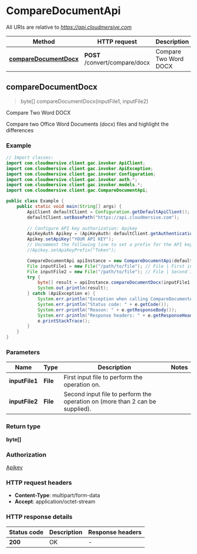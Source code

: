 # CompareDocumentApi

All URIs are relative to *https://api.cloudmersive.com*

| Method | HTTP request | Description |
|------------- | ------------- | -------------|
| [**compareDocumentDocx**](CompareDocumentApi.md#compareDocumentDocx) | **POST** /convert/compare/docx | Compare Two Word DOCX |



## compareDocumentDocx

> byte[] compareDocumentDocx(inputFile1, inputFile2)

Compare Two Word DOCX

Compare two Office Word Documents (docx) files and highlight the differences

### Example

```java
// Import classes:
import com.cloudmersive.client.gac.invoker.ApiClient;
import com.cloudmersive.client.gac.invoker.ApiException;
import com.cloudmersive.client.gac.invoker.Configuration;
import com.cloudmersive.client.gac.invoker.auth.*;
import com.cloudmersive.client.gac.invoker.models.*;
import com.cloudmersive.client.gac.CompareDocumentApi;

public class Example {
    public static void main(String[] args) {
        ApiClient defaultClient = Configuration.getDefaultApiClient();
        defaultClient.setBasePath("https://api.cloudmersive.com");
        
        // Configure API key authorization: Apikey
        ApiKeyAuth Apikey = (ApiKeyAuth) defaultClient.getAuthentication("Apikey");
        Apikey.setApiKey("YOUR API KEY");
        // Uncomment the following line to set a prefix for the API key, e.g. "Token" (defaults to null)
        //Apikey.setApiKeyPrefix("Token");

        CompareDocumentApi apiInstance = new CompareDocumentApi(defaultClient);
        File inputFile1 = new File("/path/to/file"); // File | First input file to perform the operation on.
        File inputFile2 = new File("/path/to/file"); // File | Second input file to perform the operation on (more than 2 can be supplied).
        try {
            byte[] result = apiInstance.compareDocumentDocx(inputFile1, inputFile2);
            System.out.println(result);
        } catch (ApiException e) {
            System.err.println("Exception when calling CompareDocumentApi#compareDocumentDocx");
            System.err.println("Status code: " + e.getCode());
            System.err.println("Reason: " + e.getResponseBody());
            System.err.println("Response headers: " + e.getResponseHeaders());
            e.printStackTrace();
        }
    }
}
```

### Parameters


| Name | Type | Description  | Notes |
|------------- | ------------- | ------------- | -------------|
| **inputFile1** | **File**| First input file to perform the operation on. | |
| **inputFile2** | **File**| Second input file to perform the operation on (more than 2 can be supplied). | |

### Return type

**byte[]**

### Authorization

[Apikey](../README.md#Apikey)

### HTTP request headers

- **Content-Type**: multipart/form-data
- **Accept**: application/octet-stream


### HTTP response details
| Status code | Description | Response headers |
|-------------|-------------|------------------|
| **200** | OK |  -  |

